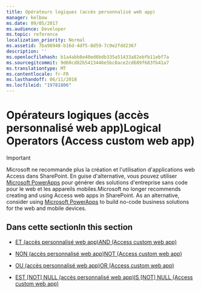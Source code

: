 ```yaml
---
title: Opérateurs logiques (accès personnalisé web app)
manager: kelbow
ms.date: 09/05/2017
ms.audience: Developer
ms.topic: reference
localization_priority: Normal
ms.assetid: 7ba98948-b16d-4df5-8d59-7c9e2fdd2367
description: ''
ms.openlocfilehash: b1a4abb8e40ed6bdb335a51433a82ebfb11ebf7a
ms.sourcegitcommit: 9d60cd82b5413446e5bc8ace2cd689f683fb41a7
ms.translationtype: MT
ms.contentlocale: fr-FR
ms.lasthandoff: 06/11/2018
ms.locfileid: "19781806"
---
```

# <a name="logical-operators-access-custom-web-app"></a><span data-ttu-id="74e6f-102">Opérateurs logiques (accès personnalisé web app)</span><span class="sxs-lookup"><span data-stu-id="74e6f-102">Logical Operators (Access custom web app)</span></span>

> [!IMPORTANT]
> <span data-ttu-id="74e6f-p101">Microsoft ne recommande plus la création et l'utilisation d'applications web Access dans SharePoint. En guise d'alternative, vous pouvez utiliser [Microsoft PowerApps](https://powerapps.microsoft.com/en-us/) pour générer des solutions d'entreprise sans code pour le web et les appareils mobiles.</span><span class="sxs-lookup"><span data-stu-id="74e6f-p101">Microsoft no longer recommends creating and using Access web apps in SharePoint. As an alternative, consider using [Microsoft PowerApps](https://powerapps.microsoft.com/en-us/) to build no-code business solutions for the web and mobile devices.</span></span> 
  
## <a name="in-this-section"></a><span data-ttu-id="74e6f-105">Dans cette section</span><span class="sxs-lookup"><span data-stu-id="74e6f-105">In this section</span></span>

- [<span data-ttu-id="74e6f-106">ET (accès personnalisé web app)</span><span class="sxs-lookup"><span data-stu-id="74e6f-106">AND (Access custom web app)</span></span>](and-access-custom-web-app.md)
    
- [<span data-ttu-id="74e6f-107">NON (accès personnalisé web app)</span><span class="sxs-lookup"><span data-stu-id="74e6f-107">NOT (Access custom web app)</span></span>](not-access-custom-web-app.md)
    
- [<span data-ttu-id="74e6f-108">OU (accès personnalisé web app)</span><span class="sxs-lookup"><span data-stu-id="74e6f-108">OR (Access custom web app)</span></span>](or-access-custom-web-app.md)
    
- <span data-ttu-id="74e6f-109">[EST [NOT] NULL (accès personnalisé web app)](is-not-null-access-custom-web-app.md)</span><span class="sxs-lookup"><span data-stu-id="74e6f-109">[IS [NOT] NULL (Access custom web app)](is-not-null-access-custom-web-app.md)</span></span>
    

